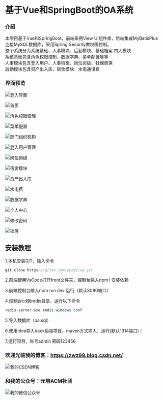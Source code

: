 # 基于Vue和SpringBoot的OA系统

### 介绍
本项目基于Vue和SpringBoot，前端采用View UI组件库，后端集成MyBatisPlus连接MySQL数据库，采用Spring Security做权限控制。  
整个系统分为系统基础、人事模块、后勤模块、基础档案 四大模块  
系统基础包含角色权限控制、数据字典、菜单配置等等  
人事模块包含登入用户、人事档案、岗位岗级、社保商保  
后勤模块包含资产出入库，宿舍模块、水电通讯费  

### 界面预览

![登入界面](https://images.gitee.com/uploads/images/2021/0604/113700_c84216d7_7525468.png "11.png")

![首页](https://images.gitee.com/uploads/images/2021/0604/113712_45ea88c8_7525468.png "22.png")

![角色权限管理](https://images.gitee.com/uploads/images/2021/0604/113943_2d0f9c2d_7525468.png "33.png")

![菜单配置](https://images.gitee.com/uploads/images/2021/0604/113956_71990ed5_7525468.png "44.png")

![部门组织机构](https://images.gitee.com/uploads/images/2021/0604/114016_847edbef_7525468.png "55.png")

![登入用户管理](https://images.gitee.com/uploads/images/2021/0604/114034_1863f008_7525468.png "66.png")

![岗位岗级](https://images.gitee.com/uploads/images/2021/0604/114051_75c88d5e_7525468.png "77.png")

![宿舍模块](https://images.gitee.com/uploads/images/2021/0604/114109_1162da00_7525468.png "88.png")

![资产出入库](https://images.gitee.com/uploads/images/2021/0604/114124_bd39b379_7525468.png "99.png")

![水电费](https://images.gitee.com/uploads/images/2021/0604/114141_ee6171e0_7525468.png "111.png")

![数据字典](https://images.gitee.com/uploads/images/2021/0604/114157_ab0dd640_7525468.png "222.png")

![个人中心](https://images.gitee.com/uploads/images/2021/0604/114211_0ec542ff_7525468.png "333.png")

![修改密码](https://images.gitee.com/uploads/images/2021/0604/114226_469a5c85_7525468.png "444.png")

![锁屏](https://images.gitee.com/uploads/images/2021/0604/114241_ce9aaaa9_7525468.png "555.png")

## 安装教程

1.本机安装GIT，输入命令
```java
git clone https://gitee.com/yyzwz/oa.git
```
2.前端使用VsCode打开front文件夹，控制台输入npm i 安装依赖

3.前端控制台输入npm run dev 运行（默认8080端口）

4.控制台cd到redis目录，运行以下命令
```java
redis-server.exe redis.windows.conf
```
5.导入数据库（oa.sql）

6.使用idea导入back后端项目，maven方式导入，运行(默认1314端口)！

7.运行项目，账号admin 密码123456

### 欢迎光临我的博客：https://zwz99.blog.csdn.net/   
![我的CSDN博客](https://images.gitee.com/uploads/images/2021/0604/100703_32e14138_7525468.jpeg "132246_599dbf21_7525468.jpeg")

### 和我的公众号：元培ACM社团   
![我的微信公众号](https://images.gitee.com/uploads/images/2021/0604/100801_30c6572c_7525468.jpeg "aaaaaa.jpg")
